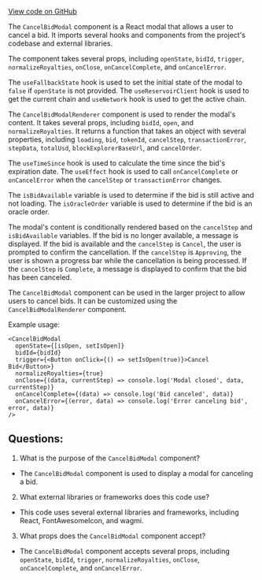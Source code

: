 [View code on GitHub](zoo-labs/zoo/blob/master/ui/src/modal/cancelBid/CancelBidModal.tsx)

The `CancelBidModal` component is a React modal that allows a user to cancel a bid. It imports several hooks and components from the project's codebase and external libraries. 

The component takes several props, including `openState`, `bidId`, `trigger`, `normalizeRoyalties`, `onClose`, `onCancelComplete`, and `onCancelError`. 

The `useFallbackState` hook is used to set the initial state of the modal to `false` if `openState` is not provided. The `useReservoirClient` hook is used to get the current chain and `useNetwork` hook is used to get the active chain. 

The `CancelBidModalRenderer` component is used to render the modal's content. It takes several props, including `bidId`, `open`, and `normalizeRoyalties`. It returns a function that takes an object with several properties, including `loading`, `bid`, `tokenId`, `cancelStep`, `transactionError`, `stepData`, `totalUsd`, `blockExplorerBaseUrl`, and `cancelOrder`. 

The `useTimeSince` hook is used to calculate the time since the bid's expiration date. The `useEffect` hook is used to call `onCancelComplete` or `onCancelError` when the `cancelStep` or `transactionError` changes. 

The `isBidAvailable` variable is used to determine if the bid is still active and not loading. The `isOracleOrder` variable is used to determine if the bid is an oracle order. 

The modal's content is conditionally rendered based on the `cancelStep` and `isBidAvailable` variables. If the bid is no longer available, a message is displayed. If the bid is available and the `cancelStep` is `Cancel`, the user is prompted to confirm the cancellation. If the `cancelStep` is `Approving`, the user is shown a progress bar while the cancellation is being processed. If the `cancelStep` is `Complete`, a message is displayed to confirm that the bid has been canceled. 

The `CancelBidModal` component can be used in the larger project to allow users to cancel bids. It can be customized using the `CancelBidModalRenderer` component. 

Example usage:

```
<CancelBidModal
  openState={[isOpen, setIsOpen]}
  bidId={bidId}
  trigger={<Button onClick={() => setIsOpen(true)}>Cancel Bid</Button>}
  normalizeRoyalties={true}
  onClose={(data, currentStep) => console.log('Modal closed', data, currentStep)}
  onCancelComplete={(data) => console.log('Bid canceled', data)}
  onCancelError={(error, data) => console.log('Error canceling bid', error, data)}
/>
```
## Questions: 
 1. What is the purpose of the `CancelBidModal` component?
- The `CancelBidModal` component is used to display a modal for canceling a bid.

2. What external libraries or frameworks does this code use?
- This code uses several external libraries and frameworks, including React, FontAwesomeIcon, and wagmi.

3. What props does the `CancelBidModal` component accept?
- The `CancelBidModal` component accepts several props, including `openState`, `bidId`, `trigger`, `normalizeRoyalties`, `onClose`, `onCancelComplete`, and `onCancelError`.